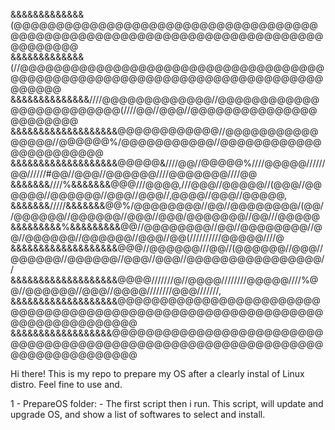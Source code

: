
  &&&&&&&&&&&&&(@@@@@@@@@@@@@@@@@@@@@@@@@@@@@@@@@@@@@@@@@@@@@@@@@@@@@@@@@@@@@@@@@@@@@@@@@@@@@@@@@  
  &&&&&&&&&&&&&(//@@@@@@@@@@@@@@@@@@@@@@@@@@@@@@@@@@@@@@@@@@@@@@@@@@@@@@@@@@@@@@@@@@@@@@@@@@@@@@@  
  &&&&&&&&&&&&&&////@@@@@@@@@@@@@//@@@@@@@@@@@@@@@@@@@@@@@@@(////@@//@@@//@@@@@@@@@@@@@@@@@@@@@@@  
  &&&&&&&&&&&&&&&&&&&@@@@@@@@@@@@//@@@@@@@@@@@@@@@@//@@@@@@%/@@@@@@@@@@@//@@@@@@@@@@@@@@@@@@@@@@@  
  &&&&&&&&&&&&&&&&&&&@@@@@&////@@//@@@@@%////@@@@@//////@@//////#@@//@@@//@@@@@@////@@@@@@@////@@  
  &&&&&&&////%&&&&&&&@@@///@@@@,///@@@//@@@@@//(@@@//@@@@@@//@@@@@@//@@@//@@@//,@@@@//@@@//@@@@@,  
  &&&&&&&/////&&&&&&&@@%/@@@@@@@@//@@//@@@@@@@@/(@@//@@@@@@//@@@@@@//@@@//@@@/@@@@@@@//@@///@@@@@  
  &&&&&&&&&%&&&&&&&&&@@//@@@@@@@@//@@//@@@@@@@@//@@//@@@@@@//@@@@@@//@@@//@@(//////////@@@@@////@  
  &&&&&&&&&&&&&&&&&&&@@@//@@@@@@///@@//(@@@@@@//@@@//@@@@@@//@@@@@@//@@@//@@@//@@@@@@@@@@@@@@@@//  
  &&&&&&&&&&&&&&&&&&&@@@@///////@//@@@@////////@@@@@////%@@//@@@@@@//@@@//@@@@////////@@@///////,  
  &&&&&&&&&&&&&&&&&&&@@@@@@@@@@@@@@@@@@@@@@@@@@@@@@@@@@@@@@@@@@@@@@@@@@@@@@@@@@@@@@@@@@@@@@@@@@@@  
  &&&&&&&&&&&&&&&&&&@@@@@@@@@@@@@@@@@@@@@@@@@@@@@@@@@@@@@@@@@@@@@@@@@@@@@@@@@@@@@@@@@@@@@@@@@@@@@  
                                                                                                   
Hi there!
This is my repo to prepare my OS after a clearly instal of Linux distro.
Feel fine to use and.

1 - PrepareOS folder:
	- The first script then i run. This script, will update and upgrade OS, and show a list of softwares to select and install.
